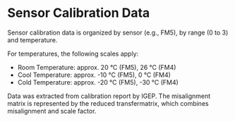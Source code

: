 # Sensor Calibration Data

Sensor calibration data is organized by sensor (e.g., FM5), by range (0 to 3) and temperature.

For temperatures, the following scales apply:

- Room Temperature: approx. 20 °C (FM5), 26 °C (FM4)
- Cool Temperature: approx. -10 °C (FM5), 0 °C (FM4)
- Cold Temperature: approx. -20 °C (FM5), -30 °C (FM4)

Data was extracted from calibration report by IGEP. The misalignment matrix is represented by the reduced transfermatrix, which combines misalignment and scale factor.
